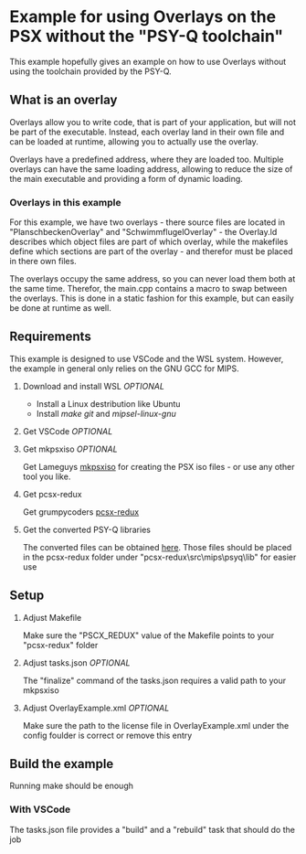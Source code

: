 # Example for using Overlays on the PSX without the "PSY-Q toolchain"
This example hopefully gives an example on how to use Overlays without using the toolchain provided by the PSY-Q.

## What is an overlay
Overlays allow you to write code, that is part of your application, but will not be part of the executable. Instead, each overlay land in their own file and can be loaded at runtime, allowing you to actually use the overlay.

Overlays have a predefined address, where they are loaded too. Multiple overlays can have the same loading address, allowing to reduce the size of the main executable and providing a form of dynamic loading.

### Overlays in this example
For this example, we have two overlays - there source files are located in "PlanschbeckenOverlay" and "SchwimmflugelOverlay" - the Overlay.ld describes which object files are part of which overlay, while the makefiles define which sections are part of the overlay - and therefor must be placed in there own files.

The overlays occupy the same address, so you can never load them both at the same time. Therefor, the main.cpp contains a macro to swap between the overlays. This is done in a static fashion for this example, but can easily be done at runtime as well.

## Requirements
This example is designed to use VSCode and the WSL system. However, the example in general only relies on the GNU GCC for MIPS. 

1. Download and install WSL *OPTIONAL*
    * Install a Linux destribution like Ubuntu
    * Install _make_ _git_ and _mipsel-linux-gnu_

2. Get VSCode *OPTIONAL*

3. Get mkpsxiso *OPTIONAL*

    Get Lameguys [mkpsxiso](https://github.com/Lameguy64/mkpsxiso) for creating the PSX iso files - or use any other tool you like.

4. Get pcsx-redux

    Get grumpycoders [pcsx-redux](https://github.com/grumpycoders/pcsx-redux)

5. Get the converted PSY-Q libraries

    The converted files can be obtained [here](http://psx.arthus.net/sdk/Psy-Q/). Those files should be placed in the pcsx-redux folder under "pcsx-redux\src\mips\psyq\lib" for easier use

## Setup
1. Adjust Makefile

    Make sure the "PSCX_REDUX" value of the Makefile points to your "pcsx-redux" folder

2. Adjust tasks.json *OPTIONAL*

    The "finalize" command of the tasks.json requires a valid path to your mkpsxiso

3. Adjust OverlayExample.xml *OPTIONAL*

    Make sure the path to the license file in OverlayExample.xml under the config foulder is correct or remove this entry

## Build the example
Running make should be enough

### With VSCode
The tasks.json file provides a "build" and a "rebuild" task that should do the job